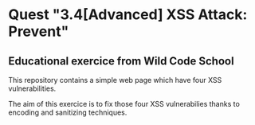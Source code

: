 # Quest "3.4[Advanced] XSS Attack: Prevent"

## Educational exercice from Wild Code School

This repository contains a simple web page which have four XSS vulnerabilities. 

The aim of this exercice is to fix those four XSS vulnerabilies thanks to encoding and sanitizing techniques.
